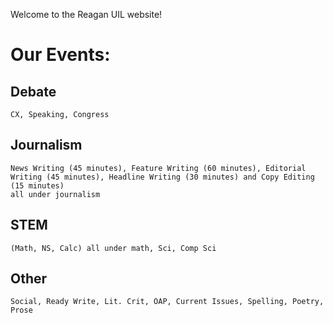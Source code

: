 Welcome to the Reagan UIL website!
# Our Events: 
  ## Debate
    CX, Speaking, Congress
  ## Journalism
    News Writing (45 minutes), Feature Writing (60 minutes), Editorial Writing (45 minutes), Headline Writing (30 minutes) and Copy Editing (15 minutes)
    all under journalism
  ## STEM
    (Math, NS, Calc) all under math, Sci, Comp Sci
  ## Other
    Social, Ready Write, Lit. Crit, OAP, Current Issues, Spelling, Poetry, Prose
